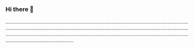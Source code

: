 ### Hi there 👋

..................................................................................................................................................................................................................................................................................................................................................................................................................................